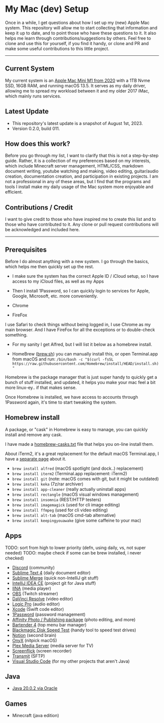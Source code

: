 # My Mac (dev) Setup

Once in a while, I get questions about how I set up my (new) Apple Mac system. This repository will allow me to start collecting that information and keep it up to date, and to point those who have these questions to it. It also helps me learn through contributions/suggestions by others. Feel free to clone and use this for yourself, if you find it handy, or clone and PR and make some useful contributions to this little project.

---

## Current System

My current system is an [Apple Mac Mini M1 from 2020](https://everymac.com/systems/apple/mac_mini/specs/mac-mini-m1-8-core-2020-specs.html) with a 1TB Nvme SSD, 16GB RAM, and running macOS 13.5. It serves as my daily driver, allowing me to spread my workload between it and my older 2017 iMac, which mainly runs services. 

## Latest Update

- This repository's latest update is a snapshot of August 1st, 2023. 
- Version 0.2.0, build 011.

## How does this work?

Before you go through my list, I want to clarify that this is not a step-by-step guide. Rather, it is a collection of my preferences based on my interests, which include Minecraft server management, HTML/CSS, markdown document writing, youtube watching and making, video editing, guitar/audio creation, documentation creation, and participation in existing projects. I am not a professional in any of these areas, but I find that the programs and tools I install make my daily usage of the Mac system more enjoyable and efficient.

## Contributions / Credit

I want to give credit to those who have inspired me to create this list and to those who have contributed to it. Any clone or pull request contributions will be acknowledged and included here.

---

## Prerequisites 

Before I do almost anything with a new system. I go through the basics, which helps me then quickly set up the rest.

- I make sure the system has the correct Apple ID / iCloud setup, so I have access to my iCloud files, as well as my Apps
- Then I install 1Password, so I can quickly login to services for Apple, Google, Microsoft, etc. more conveniently.

- Chrome
- FireFox

I use Safari to check things without being logged in, I use Chrome as my main browser. And I have FireFox for all the exceptions or to double-check something.

- For my sanity I get Alfred, but I will list it below as a homebrew install. 

- HomeBrew ([brew.sh](https://brew.sh/)) you can manually install this, or open Terminal.app from macOS and run:
  `/bin/bash -c "$(curl -fsSL https://raw.githubusercontent.com/Homebrew/install/HEAD/install.sh)"`

Homebrew is the package manager that is just super handy to quickly get a bunch of stuff installed, and updated, it helps you make your mac feel a bit more linux-ey.. if that makes sense. 

Once Homebrew is installed, we have access to accounts through 1Password again, it's time to start tweaking the system.

## Homebrew install <package>

A package, or "cask" in Homebrew is easy to manage, you can quickly install and remove any cask. 

I have made a [homebrew-casks.txt](/homebrew) file that helps you on-line install them.

About iTerm2, it's a great replacement for the default macOS Terminal.app, I have a [separate page](/terminal) about it.

- `brew install alfred` (macOS spotlight (and dock..) replacement)
- `brew install iterm2` (Terminal.app replacement: iTerm2)
- `brew install git` (note: macOS comes with git, but it might be outdated)
- `brew install keka` (7z/rar archiver)
- `brew install app-cleaner` (really actually uninstall apps)
- `brew install rectangle` (macOS visual windows management)
- `brew install insomnia` (REST/HTTP testers)
- `brew install imagemagick` (used for cli image editing)
- `brew install ffmpeg` (used for cli video editing)
- `brew install alt-tab` (macOS cmd-tab alternative)
- `brew install keepingyouawake` (give some caffeine to your mac)

## Apps

TODO: sort from high to lower priority (defn, using daily, vs, not super needed)
TODO: maybe check if some can be brew installed, i never checked)

- [Discord](https://discord.com/) (community)
- [Sublime Text 4](https://www.sublimetext.com/) (daily document editor)
- [Sublime Merge](https://www.sublimemerge.com/) (quick non-IntelliJ git stuff)
- [IntelliJ IDEA CE](https://www.jetbrains.com/idea/) (project git for Java stuff)
- [IINA](https://iina.io/) (media player)
- [OBS](https://obsproject.com/) (Twitch streamer)
- [DaVinci Resolve](https://www.blackmagicdesign.com/products/davinciresolve/) (video editor)
- [Logic Pro](https://www.apple.com/logic-pro/) (audio editor)
- [Xcode](https://developer.apple.com/xcode/) (Swift code editor)
- [1Password](https://1password.com/) (password management)
- [Affinity Photo / Publishing package](https://affinity.serif.com/) (photo editing, and more)
- [Bartender 4](https://www.macbartender.com/) (top menu bar manager)
- [Blackmagic Disk Speed Test](https://www.blackmagicdesign.com/products/blackmagicdiskspeedtest/) (handy tool to speed test drives)
- [Notion](https://www.notion.so/) (second brain)
- [OnyX](https://www.titanium-software.fr/en/onyx.html) (nitpick macOS)
- [Plex Media Server](https://www.plex.tv/) (media server for TV)
- [Screenflick](https://www.araelium.com/screenflick/) (screen recorder)
- [Transmit](https://panic.com/transmit/) (SFTP)
- [Visual Studio Code](https://code.visualstudio.com/) (for my other projects that aren't Java)

## Java

- [Java 20.0.2 via Oracle](/java])

## Games

- Minecraft (java edition)
